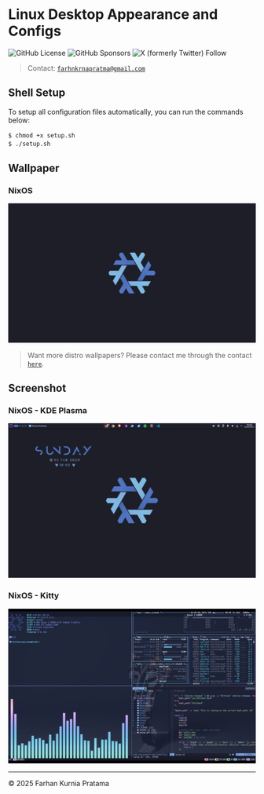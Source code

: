 # Linux Desktop Appearance and Configs

![GitHub License](https://img.shields.io/github/license/farhnkrnapratma/dotfiles)
![GitHub Sponsors](https://img.shields.io/github/sponsors/farhnkrnapratma)
![X (formerly Twitter) Follow](https://img.shields.io/twitter/follow/farhnkrnapratma)

> Contact: [`farhnkrnapratma@gmail.com`](farhnkrnapratma@gmail.com)

## Shell Setup

To setup all configuration files automatically, you can run the commands below:

```Bash
$ chmod +x setup.sh
$ ./setup.sh
```

## Wallpaper

### NixOS
![nixos](./appearance/wallpaper/nixos.jpg)

> Want more distro wallpapers? Please contact me through the contact [`here`](https://gravatar.com/farhnkrnapratma).

## Screenshot

### NixOS - KDE Plasma

![nixos-kde](./appearance/screenshot/nixos-kde.png)

### NixOS - Kitty

![nixos-kitty](./appearance/screenshot/nixos-kitty.png)

---

&copy; 2025 Farhan Kurnia Pratama
